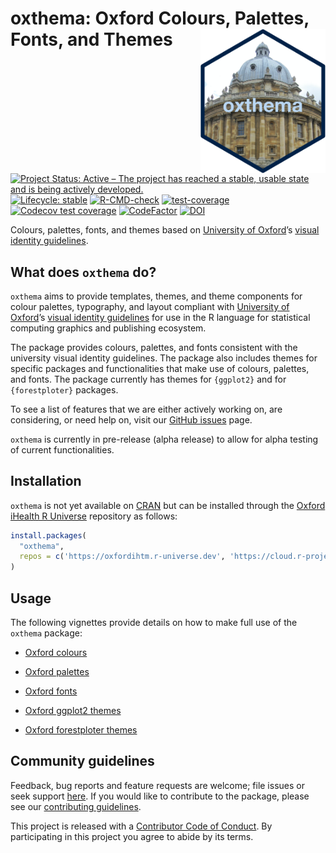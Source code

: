 
<!-- README.md is generated from README.Rmd. Please edit that file -->

# oxthema: Oxford Colours, Palettes, Fonts, and Themes <img src="man/figures/logo.png" width="200" align="right" />

<!-- badges: start -->

[![Project Status: Active – The project has reached a stable, usable
state and is being actively
developed.](https://www.repostatus.org/badges/latest/active.svg)](https://www.repostatus.org/#active)
[![Lifecycle:
stable](https://img.shields.io/badge/lifecycle-stable-brightgreen.svg)](https://lifecycle.r-lib.org/articles/stages.html#stable)
[![R-CMD-check](https://github.com/OxfordIHTM/oxthema/actions/workflows/R-CMD-check.yaml/badge.svg)](https://github.com/OxfordIHTM/oxthema/actions/workflows/R-CMD-check.yaml)
[![test-coverage](https://github.com/OxfordIHTM/oxthema/actions/workflows/test-coverage.yaml/badge.svg)](https://github.com/OxfordIHTM/oxthema/actions/workflows/test-coverage.yaml)
[![Codecov test
coverage](https://codecov.io/gh/OxfordIHTM/oxthema/branch/main/graph/badge.svg)](https://app.codecov.io/gh/OxfordIHTM/oxthema?branch=main)
[![CodeFactor](https://www.codefactor.io/repository/github/oxfordihtm/oxthema/badge)](https://www.codefactor.io/repository/github/oxfordihtm/oxthema)
[![DOI](https://zenodo.org/badge/711630340.svg)](https://zenodo.org/doi/10.5281/zenodo.10721129)
<!-- badges: end -->

Colours, palettes, fonts, and themes based on [University of
Oxford](https://ox.ac.uk)’s [visual identity
guidelines](https://communications.web.ox.ac.uk/communications-resources/visual-identity/identity-guidelines).

## What does `oxthema` do?

`oxthema` aims to provide templates, themes, and theme components for
colour palettes, typography, and layout compliant with [University of
Oxford](https://ox.ac.uk)’s [visual identity
guidelines](https://communications.web.ox.ac.uk/communications-resources/visual-identity/identity-guidelines)
for use in the R language for statistical computing graphics and
publishing ecosystem.

The package provides colours, palettes, and fonts consistent with the
university visual identity guidelines. The package also includes themes
for specific packages and functionalities that make use of colours,
palettes, and fonts. The package currently has themes for `{ggplot2}`
and for `{forestploter}` packages.

To see a list of features that we are either actively working on, are
considering, or need help on, visit our [GitHub
issues](https://github.com/OxfordIHTM/oxthema/issues) page.

`oxthema` is currently in pre-release (alpha release) to allow for alpha
testing of current functionalities.

## Installation

`oxthema` is not yet available on [CRAN](https://cran.r-project.org) but
can be installed through the [Oxford iHealth R
Universe](https://oxfordihtm.r-universe.dev) repository as follows:

``` r
install.packages(
  "oxthema", 
  repos = c('https://oxfordihtm.r-universe.dev', 'https://cloud.r-project.org')
)
```

## Usage

The following vignettes provide details on how to make full use of the
`oxthema` package:

  - [Oxford
    colours](https://oxford-ihtm.io/oxthema/articles/oxford-colours.html)

  - [Oxford
    palettes](https://oxford-ihtm.io/oxthema/articles/oxford-palettes.html)

  - [Oxford
    fonts](https://oxford-ihtm.io/oxthema/articles/oxford-fonts.html)

  - [Oxford ggplot2
    themes](https://oxford-ihtm.io/oxthema/articles/oxford-ggplot2-themes.html)

  - [Oxford forestploter
    themes](https://oxford-ihtm.io/oxthema/articles/oxford-forestploter-themes.html)

## Community guidelines

Feedback, bug reports and feature requests are welcome; file issues or
seek support [here](https://github.com/OxfordIHTM/oxthema/issues). If
you would like to contribute to the package, please see our
[contributing
guidelines](https://oxford-ihtm.io/oxthema/CONTRIBUTING.html).

This project is released with a [Contributor Code of
Conduct](https://oxford-ihtm.io/oxthema/CODE_OF_CONDUCT.html). By
participating in this project you agree to abide by its terms.
